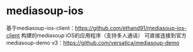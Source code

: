# mediasoup-ios
基于mediasoup-ios-client：https://github.com/ethand91/mediasoup-ios-client 构建的mediasoup iOS的应用程序（支持多人通话）
可直接连接到官方mediasoup-demo v3：https://github.com/versatica/mediasoup-demo

